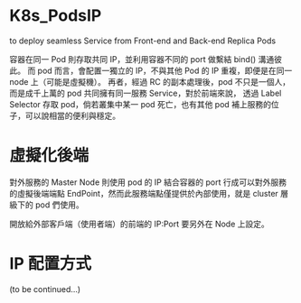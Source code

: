 # K8s_PodsIP
to deploy seamless Service from Front-end and Back-end Replica Pods


容器在同一 Pod 則存取共同 IP，並利用容器不同的 port 做繫結 bind() 溝通彼此。
而 pod 而言，會配置一獨立的 IP，不與其他 Pod 的 IP 重複，即便是在同一 node 上（可能是虛擬機）。
再者，經過 RC 的副本處理後，pod 不只是一個人，而是成千上萬的 pod 共同擁有同一服務 Service，對於前端來說，
透過 Label Selector 存取 pod，倘若叢集中某一 pod 死亡，也有其他 pod 補上服務的位子，可以說相當的便利與穩定。

# 虛擬化後端

對外服務的 Master Node 則使用 pod 的 IP 結合容器的 port 行成可以對外服務的虛擬後端端點 EndPoint，然而此服務端點僅提供於內部使用，就是 cluster 層級下的 pod 們使用。

開放給外部客戶端（使用者端）的前端的 IP:Port 要另外在 Node 上設定。

# IP 配置方式

  (to be continued...)








